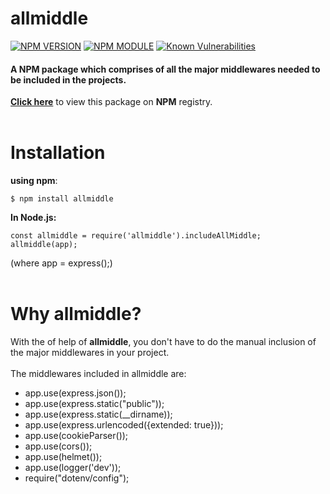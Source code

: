 # allmiddle
[![NPM VERSION](http://img.shields.io/npm/v/allmiddle.svg?style=flat&logo=npm)](https://www.npmjs.org/package/allmiddle)  [![NPM MODULE](http://img.shields.io/badge/allmiddle-orange.svg?style=flat&logo=node.js)](https://github.com/ayush5588/allmiddle) [![Known Vulnerabilities](https://snyk.io/test/github/ayush5588/allmiddle/badge.svg?targetFile=package.json)](https://snyk.io/test/github/ayush5588/allmiddle?targetFile=package.json)
#### A NPM package which comprises of all the major middlewares needed to be included in the projects.
**[Click here](https://www.npmjs.com/package/allmiddle)** to view this package on **NPM** registry.<br /><br />

# Installation

**using npm**: 
``` 
$ npm install allmiddle
```

**In Node.js:** 
 ```
const allmiddle = require('allmiddle').includeAllMiddle;
allmiddle(app);
```
(where app = express();)
<br /><br />

# Why allmiddle?
With the  of help of **allmiddle**, you don't have to do the manual inclusion of the major middlewares in your project.<br /><br />
The middlewares included in allmiddle are:
* app.use(express.json());
* app.use(express.static("public"));
* app.use(express.static(__dirname));
* app.use(express.urlencoded({extended: true}));
* app.use(cookieParser());
* app.use(cors());
* app.use(helmet());
* app.use(logger('dev'));
* require("dotenv/config");
